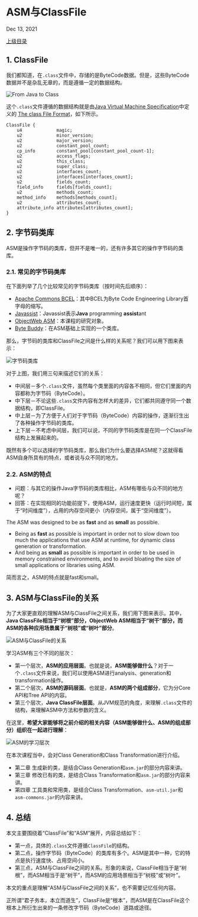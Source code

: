 # ASM与ClassFile

Dec 13, 2021

[上级目录](https://lsieun.github.io/java/asm/java-asm-season-01.html)

## 1. ClassFile

我们都知道，在`.class`文件中，存储的是ByteCode数据。但是，这些ByteCode数据并不是杂乱无章的，而是遵循一定的数据结构。

![From Java to Class](https://lsieun.github.io/assets/images/java/javac-from-dot-java-to-dot-class.jpeg)

这个`.class`文件遵循的数据结构就是由[Java Virtual Machine Specification](https://docs.oracle.com/javase/specs/jvms/se8/html/index.html)中定义的 [The class File Format](https://docs.oracle.com/javase/specs/jvms/se8/html/jvms-4.html)，如下所示。

```
ClassFile {
    u4             magic;
    u2             minor_version;
    u2             major_version;
    u2             constant_pool_count;
    cp_info        constant_pool[constant_pool_count-1];
    u2             access_flags;
    u2             this_class;
    u2             super_class;
    u2             interfaces_count;
    u2             interfaces[interfaces_count];
    u2             fields_count;
    field_info     fields[fields_count];
    u2             methods_count;
    method_info    methods[methods_count];
    u2             attributes_count;
    attribute_info attributes[attributes_count];
}
```

## 2. 字节码类库

ASM是操作字节码的类库，但并不是唯一的，还有许多其它的操作字节码的类库。

### 2.1. 常见的字节码类库

在下面列举了几个比较常见的字节码类库（按时间先后顺序）：

- [Apache Commons BCEL](https://commons.apache.org/proper/commons-bcel/)：其中BCEL为Byte Code Engineering Library首字母的缩写。
- [Javassist](http://www.javassist.org/)：Javassist表示**Java** programming **assist**ant
- [ObjectWeb ASM](https://asm.ow2.io/)：本课程的研究对象。
- [Byte Buddy](https://bytebuddy.net/)：在ASM基础上实现的一个类库。

那么，字节码的类库和ClassFile之间是什么样的关系呢？我们可以用下图来表示：

![字节码类库](https://lsieun.github.io/assets/images/java/asm/java-bytecode-libraries.png)

对于上图，我们用三句来描述它们的关系：

- 中间层－多个`.class`文件，虽然每个类里面的内容各不相同，但它们里面的内容都称为字节码（ByteCode）。
- 中下层－不论这些`.class`文件内容有怎样大的差异，它们都共同遵守同一个数据结构，即ClassFile。
- 中上层－为了方便于人们对于字节码（ByteCode）内容的操作，逐渐衍生出了各种操作字节码的类库。
- 上下层－不考虑中间层，我们可以说，不同的字节码类库是在同一个ClassFile结构上发展起来的。

既然有多个可以选择的字节码类库，那么我们为什么要选择ASM呢？这就得看ASM自身所具有的特点，或者说与众不同的地方。

### 2.2. ASM的特点

- 问题：与其它的操作Java字节码的类库相比，ASM有哪些与众不同的地方呢？
- 回答：在实现相同的功能前提下，使用ASM，运行速度更快（运行时间短，属于“时间维度”），占用的内存空间更小（内存空间，属于“空间维度”）。

The ASM was designed to be as **fast** and as **small** as possible.

- Being as **fast** as possible is important in order not to slow down too much the applications that use ASM at runtime, for dynamic class generation or transformation.
- And being as **small** as possible is important in order to be used in memory constrained environments, and to avoid bloating the size of small applications or libraries using ASM.

简而言之，ASM的特点就是fast和small。

## 3. ASM与ClassFile的关系

为了大家更直观的理解ASM与ClassFile之间关系，我们用下图来表示。其中，**Java ClassFile相当于“树根”部分，ObjectWeb ASM相当于“树干”部分，而ASM的各种应用场景属于“树枝”或“树叶”部分**。

![ASM与ClassFile的关系](https://lsieun.github.io/assets/images/java/asm/class-file-asm-tree.png)

学习ASM有三个不同的层次：

- 第一个层次，**ASM的应用层面**。也就是说，**ASM能够做什么**？对于一个`.class`文件来说，我们可以使用ASM进行analysis、generation和transformation操作。
- 第二个层次，**ASM的源码层面**。也就是，**ASM的两个组成部分**，它为分Core API和Tree API的内容。
- 第三个层次，**Java ClassFile层面**。从JVM规范的角度，来理解`.class`文件的结构，来理解ASM中方法和参数的含义。

在这里，**希望大家能够将之前介绍的相关内容（ASM能够做什么、ASM的组成部分）组织在一起进行理解**：

![ASM的学习层次](https://lsieun.github.io/assets/images/java/asm/asm-study-three-levels.png)

在本次课程当中，会对Class Generation和Class Transformation进行介绍。

- 第二章 生成新的类，是结合Class Generation和`asm.jar`的部分内容来讲。
- 第三章 修改已有的类，是结合Class Transformation和`asm.jar`的部分内容来讲。
- 第四章 工具类和常用类，是结合Class Transformation、`asm-util.jar`和`asm-commons.jar`的内容来讲。

## 4. 总结

本文主要围绕着“ClassFile”和“ASM”展开，内容总结如下：

- 第一点，具体的`.class`文件遵循`ClassFile`的结构。
- 第二点，操作字节码（ByteCode）的类库有多个。ASM是其中一种，它的特点是执行速度快、占用空间小。
- 第三点，ASM与ClassFile之间的关系。形象的来说，ClassFile相当于是“树根”，而ASM相当于是“树干”，而ASM的应用场景相当于“树枝”或“树叶”。

本文的重点是理解“ASM与ClassFile之间的关系”，也不需要记忆任何内容。

正所谓“君子务本，本立而道生”，ClassFile是“根本”，而ASM是在ClassFile这个根本上所衍生出来的一条修改字节码（ByteCode）道路或途径。